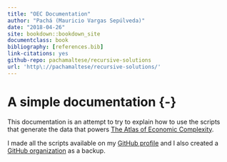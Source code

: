 ```yaml
--- 
title: "OEC Documentation"
author: "Pachá (Mauricio Vargas Sepúlveda)"
date: "2018-04-26"
site: bookdown::bookdown_site
documentclass: book
bibliography: [references.bib]
link-citations: yes
github-repo: pachamaltese/recursive-solutions
url: 'http\://pachamaltese/recursive-solutions/'
---
```


# A simple documentation {-}

This documentation is an attempt to try to explain how to use the scripts that generate the data that powers [The Atlas of Economic Complexity](https://atlas.media.mit.edu/). 

I made all the scripts available on my [GitHub profile](https://github.com/pachamaltese) and I also created a [GitHub organization](https://github.com/observatory-economic-complexity/) as a backup.

<!-- Adam Smith proposed the idea that the division of labor is the secret of the wealth of nations. -->

<!-- The complexity of an economy is related to the multiplicity of useful knowledge embedded in it. Because individuals are limited in what they know, the only way societies can expand their knowledge base is by facilitating the interaction of individuals in increasingly complex networks in order to make products.  -->

<!-- Some products, like airplanes, are the results of very large networks of people and organizations. These products cannot be made in simpler economies that are missing parts of this network’s capability set. Economic complexity, therefore, is expressed in the composition of a country’s productive output. -->
